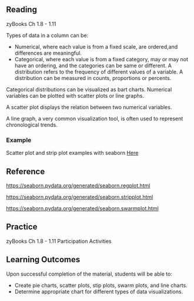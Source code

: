 ## Reading

zyBooks Ch 1.8 - 1.11

Types of data in a column can be: 
* Numerical, where each value is from a fixed scale, are ordered,and differences are meaningful.
* Categorical, where each value is from a fixed category, may or may not have an ordering, and the categories can be same or different.
A distribution refers to the frequency of different values of a variable. A distribution can be  measured in counts, proportions or percents.

Categorical distributions can be visualized as bart charts.
Numerical variables can be plotted with scatter plots or line graphs.


A scatter plot displays the relation between two numerical variables. 

A line graph, a very common visualization tool, is often used to represent chronological trends.


### Example
Scatter plot and strip plot examples with seaborn
[Here](https://colab.research.google.com/drive/1DB4HOBEobycXVKneLaD_lcKrnvYxbsB8?usp=sharing)


## Reference
https://seaborn.pydata.org/generated/seaborn.regplot.html

https://seaborn.pydata.org/generated/seaborn.stripplot.html

https://seaborn.pydata.org/generated/seaborn.swarmplot.html

## Practice
zyBooks Ch 1.8 - 1.11 Participation Activities

## Learning Outcomes
Upon successful completion of the material, students will be able to:
* Create pie charts, scatter plots, stip plots, swarm plots, and line charts.
* Determine appropriate chart for different types of data visualizations.
